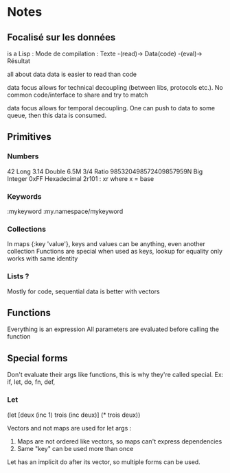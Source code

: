 Notes
=====

Focalisé sur les données
------------------------

is a Lisp :
Mode de compilation :
Texte -(read)-> Data(code) -(eval)-> Résultat

all about data
data is easier to read than code

data focus allows for technical decoupling (between libs, protocols etc.). No common code/interface to share and try to match

data focus allows for temporal decoupling. One can push to data to some queue, then this data is consumed.

Primitives
----------

### Numbers

42 Long
3.14 Double
6.5M
3/4 Ratio
985320498572409857959N Big Integer
0xFF Hexadecimal
2r101 : xr where x = base

### Keywords

:mykeyword
:my.namespace/mykeyword


### Collections

In maps {:key 'value'}, keys and values can be anything, even another collection
Functions are special when used as keys, lookup for equality only works with same identity

### Lists ?

Mostly for code, sequential data is better with vectors

Functions
---------

Everything is an expression
All parameters are evaluated before calling the function

Special forms
-------------

Don't evaluate their args like functions, this is why they're called special. Ex: if, let, do, fn, def,

### Let

(let [deux (inc 1)
      trois (inc deux)]
    (* trois deux))

Vectors and not maps are used for let args :
1. Maps are not ordered like vectors, so maps can't express dependencies
2. Same "key" can be used more than once

Let has an implicit do after its vector, so multiple forms can be used.
